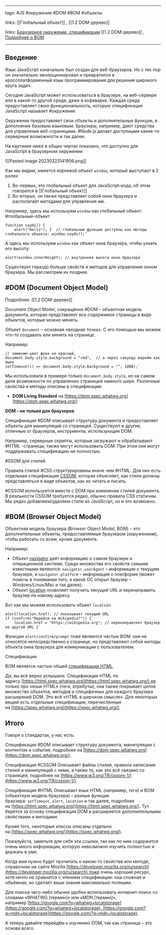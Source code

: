 ____

tags: #JS #окружение #DOM #BOM #объекты 

links: [[Глобальный объект]] , [[1.2 DOM-дерево]]

links: [Браузерное окружение, спецификации](https://learn.javascript.ru/browser-environment) [[1.2 DOM-дерево]] , [Подробнее о BOM](https://html.spec.whatwg.org/)

_____

## Введение

Язык JavaScript изначально был создан для веб-браузеров. Но с тех пор он значительно эволюционировал и превратился в кроссплатформенный язык программирования для решения широкого круга задач.

Сегодня JavaScript может использоваться в браузере, на веб-сервере или в какой-то другой среде, даже в кофеварке. Каждая среда предоставляет свою функциональность, которую спецификация JavaScript называет #окружение

Окружение предоставляет свои объекты и дополнительные функции, в дополнение базовым языковым. Браузеры, например, дают средства для управления веб-страницами. #Node.js делает доступными какие-то серверные возможности и так далее.

На картинке ниже в общих чертах показано, что доступно для JavaScript в браузерном окружении:

![[Pasted image 20230223141906.png]]

Как мы видим, имеется корневой объект `window`, который выступает в 2 ролях:

1.  Во-первых, это глобальный объект для JavaScript-кода, об этом говорится в [[Глобальный объект]]
2.  Во-вторых, он также представляет собой окно браузера и располагает методами для управления им.

Например, здесь мы используем `window` как глобальный объект: #глобальный-объект
~~~
function sayHi() {  
	alert("Hello"); }  // глобальные функции доступны как методы глобального объекта: window.sayHi();`
~~~

А здесь мы используем `window` как объект окна браузера, чтобы узнать его высоту:
~~~
alert(window.innerHeight); // внутренняя высота окна браузера`
~~~

Существует гораздо больше свойств и методов для управления окном браузера. Мы рассмотрим их позднее.

## #DOM (Document Object Model)
Подробнее: [[1.2 DOM-дерево]]

Document Object Model, сокращённо #DOM – объектная модель документа, которая представляет все содержимое страницы в виде объектов, которые можно менять.

Объект `document` – основная «входная точка». С его помощью мы можем что-то создавать или менять на странице.

Например:
~~~
// заменим цвет фона на красный, 
document.body.style.background = "red";  // а через секунду вернём как было 
setTimeout(() => document.body.style.background = "", 1000);`
~~~
Мы использовали в примере только `document.body.style`, но на самом деле возможности по управлению страницей намного шире. Различные свойства и методы описаны в спецификации:

-   **DOM Living Standard** на [https://dom.spec.whatwg.org](https://dom.spec.whatwg.org/)

**DOM – не только для браузеров**

Спецификация #DOM описывает структуру документа и предоставляет объекты для манипуляций со страницей. Существуют и другие, отличные от браузеров, инструменты, использующие DOM.

Например, серверные скрипты, которые загружают и обрабатывают #HTML -страницы, также могут использовать DOM. При этом они могут поддерживать спецификацию не полностью.

#SSOM для стилей

Правила стилей #CSS структурированы иначе чем #HTML. Для них есть отдельная спецификация [CSSOM](https://www.w3.org/TR/cssom-1/), которая объясняет, как стили должны представляться в виде объектов, как их читать и писать.

#CSSOM используется вместе с DOM при изменении стилей документа. В реальности CSSOM требуется редко, обычно правила CSS статичны. Мы редко добавляем/удаляем стили из JavaScript, но и это возможно.

## #BOM (Browser Object Model)

Объектная модель браузера (Browser Object Model, BOM) – это дополнительные объекты, предоставляемые браузером (окружением), чтобы работать со всем, кроме документа.

Например:

-   Объект [navigator](https://developer.mozilla.org/ru/docs/Web/API/Window/navigator) даёт информацию о самом браузере и операционной системе. Среди множества его свойств самыми известными являются: `navigator.userAgent` – информация о текущем браузере, и `navigator.platform` – информация о платформе (может помочь в понимании того, в какой ОС открыт браузер – Windows/Linux/Mac и так далее).
-   Объект [location](https://developer.mozilla.org/ru/docs/Web/API/Window/location) позволяет получить текущий URL и перенаправить браузер по новому адресу.

Вот как мы можем использовать объект `location`:
~~~
alert(location.href); // показывает текущий URL 
if (confirm("Перейти на Wikipedia?")) {   
	location.href = "https://wikipedia.org"; // перенаправляет браузер на другой URL }`
~~~
Функции `alert/confirm/prompt` тоже являются частью BOM: они не относятся непосредственно к странице, но представляют собой методы объекта окна браузера для коммуникации с пользователем.

Спецификации

BOM является частью общей [спецификации HTML](https://html.spec.whatwg.org/).

Да, вы всё верно услышали. Спецификация HTML по адресу [https://html.spec.whatwg.org](https://html.spec.whatwg.org/) не только про «язык HTML» (теги, атрибуты), она также покрывает целое множество объектов, методов и специфичных для каждого браузера расширений DOM. Это всё «HTML в широком смысле». Для некоторых вещей есть отдельные спецификации, перечисленные на [https://spec.whatwg.org](https://spec.whatwg.org/).

## Итого

Говоря о стандартах, у нас есть:

Спецификация #DOM
описывает структуру документа, манипуляции с контентом и события, подробнее на [https://dom.spec.whatwg.org](https://dom.spec.whatwg.org/).

Спецификация #CSSOM
Описывает файлы стилей, правила написания стилей и манипуляций с ними, а также то, как это всё связано со страницей, подробнее на [https://www.w3.org/TR/cssom-1/](https://www.w3.org/TR/cssom-1/).

Спецификация #HTML
Описывает язык HTML (например, теги) и BOM (объектную модель браузера) – разные функции браузера: `setTimeout`, `alert`, `location` и так далее, подробнее на [https://html.spec.whatwg.org](https://html.spec.whatwg.org/). Тут берётся за основу спецификация DOM и расширяется дополнительными свойствами и методами.

Кроме того, некоторые классы описаны отдельно на [https://spec.whatwg.org/](https://spec.whatwg.org/).

Пожалуйста, заметьте для себя эти ссылки, так как по ним содержится очень много информации, которую невозможно изучить полностью и держать в уме.

Когда вам нужно будет прочитать о каком-то свойстве или методе, справочник на сайте Mozilla [https://developer.mozilla.org/ru/search](https://developer.mozilla.org/ru/search) тоже очень хороший ресурс, хотя ничто не сравнится с чтением спецификации: она сложная и объёмная, но сделает ваши знания максимально полными.

Для поиска чего-либо обычно удобно использовать интернет-поиск со словами «WHATWG [термин]» или «MDN [термин]», например [https://google.com?q=whatwg+localstorage](https://google.com/?q=whatwg+localstorage), [https://google.com?q=mdn+localstorage](https://google.com/?q=mdn+localstorage).

А теперь давайте перейдём к изучению DOM, так как страница – это основа всего.